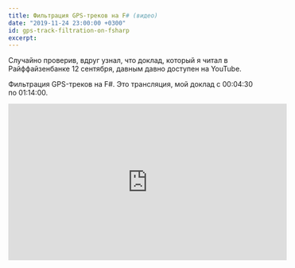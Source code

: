 ```yaml
---
title: Фильтрация GPS-треков на F# (видео)
date: "2019-11-24 23:00:00 +0300"
id: gps-track-filtration-on-fsharp
excerpt: 
---
```


Случайно проверив, вдруг узнал, что доклад, который я читал в Райффайзенбанке 12 сентября, давным давно доступен на YouTube.

Фильтрация GPS-треков на F#. Это трансляция, мой доклад с 00:04:30 по 01:14:00.

<div class="video">
    <iframe width="560" height="315" src="https://www.youtube.com/embed/BDVCNNs02b8" frameborder="0" allow="accelerometer; autoplay; encrypted-media; gyroscope; picture-in-picture" allowfullscreen></iframe>
</div>

